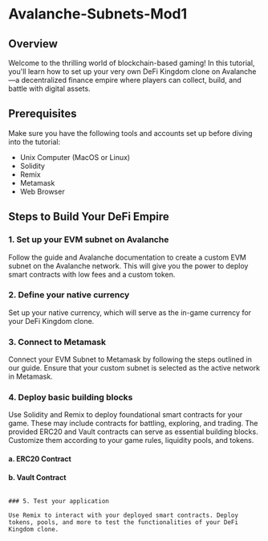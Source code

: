 # Avalanche-Subnets-Mod1

## Overview

Welcome to the thrilling world of blockchain-based gaming! In this tutorial, you'll learn how to set up your very own DeFi Kingdom clone on Avalanche—a decentralized finance empire where players can collect, build, and battle with digital assets.

## Prerequisites

Make sure you have the following tools and accounts set up before diving into the tutorial:

- Unix Computer (MacOS or Linux)
- Solidity
- Remix
- Metamask
- Web Browser

## Steps to Build Your DeFi Empire

### 1. Set up your EVM subnet on Avalanche

Follow the guide and Avalanche documentation to create a custom EVM subnet on the Avalanche network. This will give you the power to deploy smart contracts with low fees and a custom token.

### 2. Define your native currency

Set up your native currency, which will serve as the in-game currency for your DeFi Kingdom clone.

### 3. Connect to Metamask

Connect your EVM Subnet to Metamask by following the steps outlined in our guide. Ensure that your custom subnet is selected as the active network in Metamask.

### 4. Deploy basic building blocks

Use Solidity and Remix to deploy foundational smart contracts for your game. These may include contracts for battling, exploring, and trading. The provided ERC20 and Vault contracts can serve as essential building blocks. Customize them according to your game rules, liquidity pools, and tokens.

#### a. ERC20 Contract
#### b. Vault Contract

```

### 5. Test your application

Use Remix to interact with your deployed smart contracts. Deploy tokens, pools, and more to test the functionalities of your DeFi Kingdom clone.


